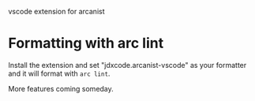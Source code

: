 vscode extension for arcanist

# Formatting with arc lint

Install the extension and set "jdxcode.arcanist-vscode" as your formatter and it will format with `arc lint`.

More features coming someday.
